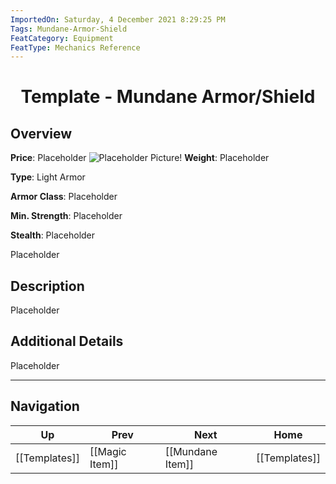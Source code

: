 ```yaml
---
ImportedOn: Saturday, 4 December 2021 8:29:25 PM
Tags: Mundane-Armor-Shield
FeatCategory: Equipment
FeatType: Mechanics Reference
---
```

# <center>Template - Mundane Armor/Shield</center>

## Overview

**Price**: Placeholder
![Placeholder Picture!](ImagePlaceholder.png)
**Weight**: Placeholder

**Type**: Light Armor

**Armor Class**: Placeholder

**Min. Strength**: Placeholder

**Stealth**: Placeholder

Placeholder

## Description

Placeholder

## Additional Details

Placeholder


---
## Navigation
| Up | Prev | Next | Home |
|----|------|------|------|
| [[Templates]] | [[Magic Item]] | [[Mundane Item]] | [[Templates]] |

